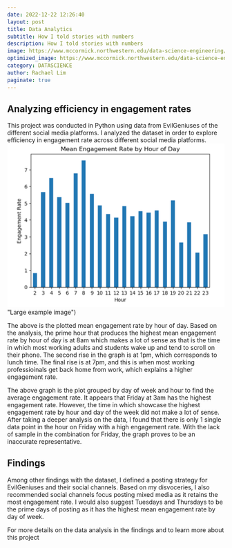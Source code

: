 ```yaml
---
date: 2022-12-22 12:26:40
layout: post
title: Data Analytics
subtitle: How I told stories with numbers
description: How I told stories with numbers
image: https://www.mccormick.northwestern.edu/data-science-engineering/images/homepage/header-image.jpg
optimized_image: https://www.mccormick.northwestern.edu/data-science-engineering/images/homepage/header-image.jpg
category: DATASCIENCE
author: Rachael Lim
paginate: true
---
```


## Analyzing efficiency in engagement rates

This project was conducted in Python using data from EvilGeniuses of the different social media platforms. I analyzed the dataset in order to explore efficiency in engagement rate across different social media platforms. 
![placeholder](image-1.png) "Large example image")

The above is the plotted mean engagement rate by hour of day. Based on the analysis, the prime hour that produces the highest mean engagement rate by hour of day is at 8am which makes a lot of sense as that is the time in which most working adults and students wake up and tend to scroll on their phone. The second rise in the graph is at 1pm, which corresponds to lunch time. The final rise is at 7pm, and this is when most working professioinals get back home from work, which explains a higher engagement rate. 

The above graph is the plot grouped by day of week and hour to find the average engagement rate. It appears that Friday at 3am has the highest engagement rate. However, the time in which showcase the highest engagement rate by hour and day of the week did not make a lot of sense. After taking a deeper analysis on the data, I found that there is only 1 single data point in the hour on Friday with a high engagement rate. With the lack of sample in the combination for Friday, the graph proves to be an inaccurate representative.

## Findings

Among other findings with the dataset, I defined a posting strategy for EvilGeniuses and their social channels. Based on my disvoceries, I also recommended social channels focus posting mixed media as it retains the most engagement rate. I would also suggest Tuesdays and Thursdays to be the prime days of posting as it has the highest mean engagement rate by day of week. 

For more details on the data analysis in the findings and to learn more about this project


<!--page-->


<!--page-->










